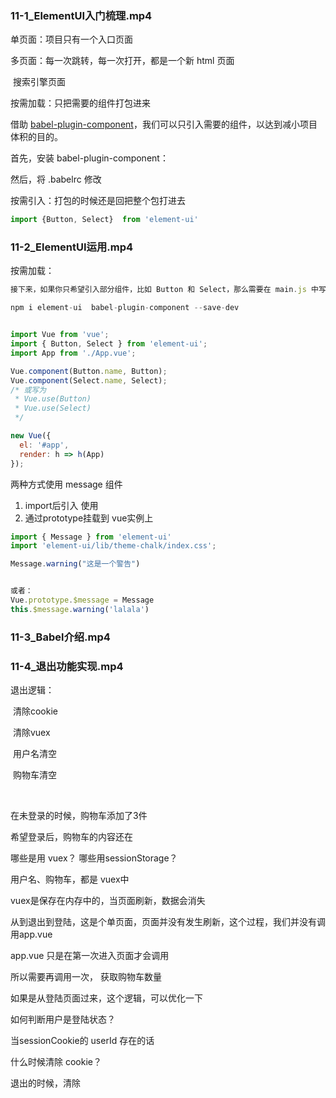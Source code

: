 ### 11-1_ElementUI入门梳理.mp4



单页面：项目只有一个入口页面

多页面：每一次跳转，每一次打开，都是一个新 html 页面

​	搜索引擎页面



按需加载：只把需要的组件打包进来

借助 [babel-plugin-component](https://github.com/QingWei-Li/babel-plugin-component)，我们可以只引入需要的组件，以达到减小项目体积的目的。

首先，安装 babel-plugin-component：

然后，将 .babelrc 修改



按需引入：打包的时候还是回把整个包打进去

```js
import {Button, Select}  from 'element-ui'
```



###   11-2_ElementUI运用.mp4

按需加载：

```js
接下来，如果你只希望引入部分组件，比如 Button 和 Select，那么需要在 main.js 中写入以下内容：

npm i element-ui  babel-plugin-component --save-dev


import Vue from 'vue';
import { Button, Select } from 'element-ui';
import App from './App.vue';

Vue.component(Button.name, Button);
Vue.component(Select.name, Select);
/* 或写为
 * Vue.use(Button)
 * Vue.use(Select)
 */

new Vue({
  el: '#app',
  render: h => h(App)
});
```



两种方式使用 message 组件

1. import后引入 使用
2. 通过prototype挂载到 vue实例上

```js
import { Message } from 'element-ui'
import 'element-ui/lib/theme-chalk/index.css';

Message.warning("这是一个警告")


或者：
Vue.prototype.$message = Message
this.$message.warning('lalala')

```



###   11-3_Babel介绍.mp4

###   11-4_退出功能实现.mp4



退出逻辑：

​	清除cookie

​	清除vuex

​		用户名清空

​		购物车清空

​	

在未登录的时候，购物车添加了3件

希望登录后，购物车的内容还在



哪些是用 vuex？ 哪些用sessionStorage？

用户名、购物车，都是 vuex中



vuex是保存在内存中的，当页面刷新，数据会消失

从到退出到登陆，这是个单页面，页面并没有发生刷新，这个过程，我们并没有调用app.vue 

app.vue 只是在第一次进入页面才会调用

所以需要再调用一次， 获取购物车数量



如果是从登陆页面过来，这个逻辑，可以优化一下



如何判断用户是登陆状态？

当sessionCookie的 userId 存在的话

什么时候清除 cookie？

退出的时候，清除





